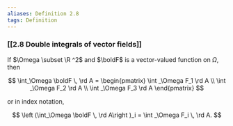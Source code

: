 ```yaml
---
aliases: Definition 2.8
tags: Definition
---
```


### [[2.8 Double integrals of vector fields]]

If $\Omega \subset \R ^2$ and $\boldF$ is a vector-valued function on $\Omega$, then

$$
\int_\Omega \boldF \, \rd A =
\begin{pmatrix}
\int _\Omega F_1 \rd A \\
\int _\Omega F_2 \rd A \\
\int _\Omega F_3 \rd A
\end{pmatrix}
$$

or in index notation,

$$
\left (\int_\Omega \boldF \, \rd A\right )_i = \int _\Omega F_i \, \rd A.
$$